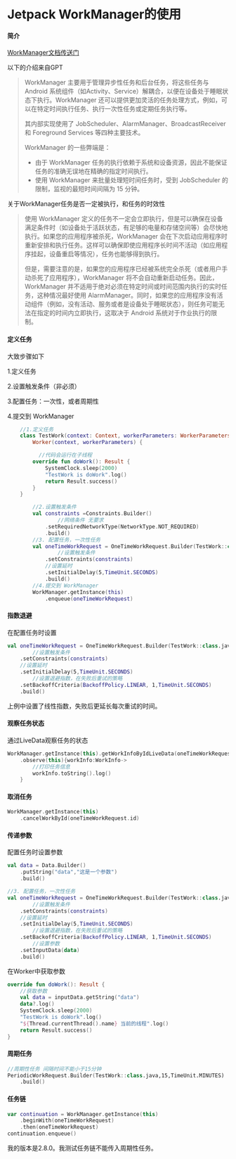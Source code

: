 # Jetpack WorkManager的使用

#### 简介

[WorkManager文档传送门](https://developer.android.google.cn/jetpack/androidx/releases/work?hl=zh-cn)

以下的介绍来自GPT

> WorkManager 主要用于管理异步性任务和后台任务，将这些任务与 Android 系统组件（如Activity、Service）解耦合，以便在设备处于睡眠状态下执行。WorkManager 还可以提供更加灵活的任务处理方式，例如，可以在特定时间执行任务、执行一次性任务或定期任务执行等。
>
> 其内部实现使用了 JobScheduler、AlarmManager、BroadcastReceiver 和 Foreground Services 等四种主要技术。
>
> WorkManager 的一些弊端是：
>
> - 由于 WorkManager 任务的执行依赖于系统和设备资源，因此不能保证任务的准确无误地在精确的指定时间执行。
> - 使用 WorkManager 来批量处理短时间任务时，受到 JobScheduler 的限制，监视的最短时间间隔为 15 分钟。

关于WorkManager任务是否一定被执行，和任务的时效性

>使用 WorkManager 定义的任务不一定会立即执行，但是可以确保在设备满足条件时（如设备处于活跃状态，有足够的电量和存储空间等）会尽快地执行。如果您的应用程序被杀死，WorkManager 会在下次启动应用程序时重新安排和执行任务。这样可以确保即使应用程序长时间不活动（如应用程序挂起，设备重启等情况），任务也能够得到执行。
>
>但是，需要注意的是，如果您的应用程序已经被系统完全杀死（或者用户手动杀死了应用程序），WorkManager 将不会自动重新启动任务。因此，WorkManager 并不适用于绝对必须在特定时间或时间范围内执行的实时任务，这种情况最好使用 AlarmManager。同时，如果您的应用程序没有活动组件（例如，没有活动、服务或者是设备处于睡眠状态），则任务可能无法在指定的时间内立即执行，这取决于 Android 系统对于作业执行的限制。

#### 定义任务

大致步骤如下

1.定义任务

2.设置触发条件（非必须）

3.配置任务：一次性，或者周期性

4.提交到 WorkManager

~~~kotlin
    //1.定义任务
    class TestWork(context: Context, workerParameters: WorkerParameters) :
        Worker(context, workerParameters) {

          //代码会运行在子线程
        override fun doWork(): Result {
            SystemClock.sleep(2000)
            "TestWork is doWork".log()
            return Result.success()
        }
    }

        //2.设置触发条件
        val constraints =Constraints.Builder()
                //网络条件 无要求
            .setRequiredNetworkType(NetworkType.NOT_REQUIRED)
            .build()
        //3. 配置任务，一次性任务
        val oneTimeWorkRequest = OneTimeWorkRequest.Builder(TestWork::class.java)
                //设置触发条件
            .setConstraints(constraints)
            //设置延时
            .setInitialDelay(5,TimeUnit.SECONDS)
            .build()
        //4.提交到 WorkManager
        WorkManager.getInstance(this)
            .enqueue(oneTimeWorkRequest)
~~~

#### 指数退避

在配置任务时设置

```kotlin
val oneTimeWorkRequest = OneTimeWorkRequest.Builder(TestWork::class.java)
        //设置触发条件
    .setConstraints(constraints)
    //设置延时
    .setInitialDelay(5,TimeUnit.SECONDS)
        //设置退避指数，在失败后重试的策略
    .setBackoffCriteria(BackoffPolicy.LINEAR, 1,TimeUnit.SECONDS)
    .build()
```

上例中设置了线性指数，失败后更延长每次重试的时间。

#### 观察任务状态

通过LiveData观察任务的状态

```kotlin
WorkManager.getInstance(this).getWorkInfoByIdLiveData(oneTimeWorkRequest.id)
    .observe(this){workInfo:WorkInfo->
        //打印任务信息
        workInfo.toString().log()
    }
```

#### 取消任务

```kotlin
WorkManager.getInstance(this)
    .cancelWorkById(oneTimeWorkRequest.id)
```

#### 传递参数

配置任务时设置参数

```kotlin
val data = Data.Builder()
    .putString("data","这是一个参数")
    .build()

//3. 配置任务，一次性任务
val oneTimeWorkRequest = OneTimeWorkRequest.Builder(TestWork::class.java)
        //设置触发条件
    .setConstraints(constraints)
    //设置延时
    .setInitialDelay(5,TimeUnit.SECONDS)
        //设置退避指数，在失败后重试的策略
    .setBackoffCriteria(BackoffPolicy.LINEAR, 1,TimeUnit.SECONDS)
        //设置参数
    .setInputData(data)
    .build()
```

在Worker中获取参数

```kotlin
override fun doWork(): Result {
    //获取参数
    val data = inputData.getString("data")
    data?.log()
    SystemClock.sleep(2000)
    "TestWork is doWork".log()
    "${Thread.currentThread().name} 当前的线程".log()
    return Result.success()
}
```

#### 周期任务

```kotlin
//周期性任务 间隔时间不能小于15分钟
PeriodicWorkRequest.Builder(TestWork::class.java,15,TimeUnit.MINUTES)
    .build()
```

#### 任务链

```kotlin
var continuation = WorkManager.getInstance(this)
    .beginWith(oneTimeWorkRequest)
    .then(oneTimeWorkRequest)
continuation.enqueue()
```

我的版本是2.8.0。我测试任务链不能传入周期性任务。










